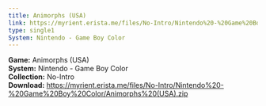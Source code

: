 ```yaml
---
title: Animorphs (USA)
link: https://myrient.erista.me/files/No-Intro/Nintendo%20-%20Game%20Boy%20Color/Animorphs%20(USA).zip
type: single1
System: Nintendo - Game Boy Color
---
```

<b>Game:</b> Animorphs (USA)<br>
<b>System:</b> Nintendo - Game Boy Color<br>
<b>Collection:</b> No-Intro<br>
<b>Download:</b> https://myrient.erista.me/files/No-Intro/Nintendo%20-%20Game%20Boy%20Color/Animorphs%20(USA).zip
